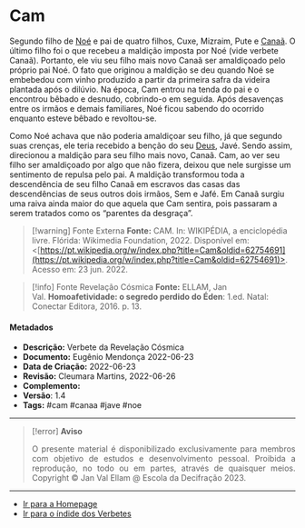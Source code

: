 # Cam

Segundo filho de [Noé](Noé.md) e pai de quatro filhos, Cuxe, Mizraim, Pute e [Canaã](Canaã.md). O último filho foi o que recebeu a maldição imposta por Noé (vide verbete Canaã). Portanto, ele viu seu filho mais novo Canaã ser amaldiçoado pelo próprio pai Noé. O fato que originou a maldição se deu quando Noé se embebedou com vinho produzido a partir da primeira safra da videira plantada após o dilúvio. Na época, Cam entrou na tenda do pai e o encontrou bêbado e desnudo, cobrindo-o em seguida. Após desavenças entre os irmãos e demais familiares, Noé ficou sabendo do ocorrido enquanto esteve bêbado e revoltou-se.

Como Noé achava que não poderia amaldiçoar seu filho, já que segundo suas crenças, ele teria recebido a benção do seu [Deus](Deus.md), Javé. Sendo assim, direcionou a maldição para seu filho mais novo, Canaã. Cam, ao ver seu filho ser amaldiçoado por algo que não fizera, deixou que nele surgisse um sentimento de repulsa pelo pai. A maldição transformou toda a descendência de seu filho Canaã em escravos das casas das descendências de seus outros dois irmãos, Sem e Jafé. Em Canaã surgiu uma raiva ainda maior do que aquela que Cam sentira, pois passaram a serem tratados como os “parentes da desgraça”.

> [!warning] Fonte Externa
> **Fonte:** CAM. In: WIKIPÉDIA, a enciclopédia livre. Flórida: Wikimedia Foundation, 2022. Disponível em: <[https://pt.wikipedia.org/w/index.php?title=Cam&oldid=62754691](https://pt.wikipedia.org/w/index.php?title=Cam&oldid=62754691)>. Acesso em: 23 jun. 2022.

> [!info] Fonte Revelação Cósmica
> **Fonte:** ELLAM, Jan Val. **Homoafetividade: o segredo perdido do Éden**: 1.ed. Natal: Conectar Editora, 2016. p. 13.

#### Metadados

-   **Descrição:** Verbete da Revelação Cósmica
-   **Documento:** Eugênio Mendonça 2022-06-23
-   **Data de Criação:** 2022-06-23
-   **Revisão:** Cleumara Martins, 2022-06-26
-   **Complemento:**
-   **Versão**: 1.4
-   **Tags:** #cam #canaa #jave #noe 

---
> [!error] **Aviso**
> <p align="justify">O presente material é disponibilizado exclusivamente para membros com objetivo de estudos e desenvolvimento pessoal. Proibida a reprodução, no todo ou em partes, através de quaisquer meios. Copyright © Jan Val Ellam @ Escola da Decifração 2023. </p>

---
- [Ir para a Homepage](Homepage.canvas)
- [Ir para o índide dos Verbetes](ÍNDIDE%20GERAL%20DOS%20VERBETES.canvas)